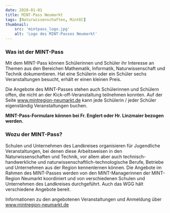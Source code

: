 ```yaml
---
date: 2020-01-01
title: MINT-Pass Neumarkt
tags: [Naturwissenschaften, MintEC]
thumbnail: 
    src: 'mintpass_logo.jpg'
    alt: 'Logo des MINT-Passes Neumarkt' 
---
```


### Was ist der MINT-Pass

Mit dem MINT-Pass können Schülerinnen und Schüler ihr Interesse an Themen aus den Bereichen Mathematik, Informatik,
Naturwissenschaft und Technik dokumentieren. Hat eine Schülerin oder ein Schüler sechs Veranstaltungen besucht, erhält
er einen kleinen Preis.

Die Angebote des MINT-Passes stehen auch Schülerinnen und Schülern offen, die nicht an der Kick-off-Veranstaltung teilnehmen konnten.
Auf der Seite <a href="http://www.mintregion-neumarkt.de">www.mintregion-neumarkt.de</a> kann jede Schülerin / jeder Schüler eigenständig Veranstaltungen buchen.

**MINT-Pass-Formulare können bei Fr. Englert oder Hr. Linzmaier bezogen werden.**

### Wozu der MINT-Pass?

Schulen und Unternehmen des Landkreises organisieren für Jugendliche Veranstaltungen, bei denen diese Arbeitsweisen in den
Naturwissenschaften und Technik, vor allem aber auch technisch-handwerkliche und naturwissenschaftlich-technologische Berufe,
Betriebe und Unternehmen aus der Region kennenlernen können. Die Angebote im Rahmen des MINT-Passes werden von den MINT-Managerinnen
der MINT-Region Neumarkt koordiniert und von verschiedenen Schulen und Unternehmen des Landkreises durchgeführt. Auch das WGG hält
verschiedene Angebote bereit.

Informationen zu den angebotenen Veranstaltungen und Anmeldung über <a href="http://www.mintregion-neumarkt.de">www.mintregion-neumarkt.de</a>